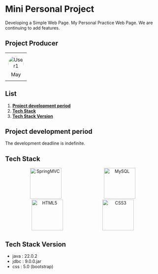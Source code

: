 # Mini Personal Project

  Developing a Simple Web Page. My Personal Practice Web Page. We are continuing to add features.

## Project Producer
<div align="center">
<table style="border-collapse: collapse; width: auto; margin: auto;">
  <tr>
    <td style="text-align:center; padding: 10px;">
      <a href="https://github.com/username1" target="_blank" rel="noopener noreferrer">
        <img src="https://avatars.githubusercontent.com/username1" alt="User1" style="width:50px; height:50px; border-radius:50%;"/>
      </a>
      <br/>
      <p style="margin:0;">May</p>
    </td>
</table>
</div>

## List
1. [**Project development period**](#project-development-period)
2. [**Tech Stack**](#tech-stack)
3. [**Tech Stack Version**](#tech-stack-version)

## Project development period
  The development deadline is indefinite.

## Tech Stack
<div align="center">
  <img src="https://img.shields.io/badge/SpringMVC-6DB33F?style=for-the-badge&logo=spring&logoColor=white" alt="SpringMVC" style="height:100px; margin-right:10px; width:45%;"/>
  <img src="https://img.shields.io/badge/MySQL-4479A1?style=for-the-badge&logo=mysql&logoColor=white" alt="MySQL" style="height:100px; width:45%;"/>
  <img src="https://img.shields.io/badge/HTML5-E34F26?style=for-the-badge&logo=html5&logoColor=white" alt="HTML5" style="height:100px; width:45%;"/>
  <img src="https://img.shields.io/badge/CSS3-1572B6?style=for-the-badge&logo=css3&logoColor=white" alt="CSS3" style="height:100px; width:45%;"/>
</div>

## Tech Stack Version
- java : 22.0.2
- jdbc : 9.0.0.jar
- css : 5.0 (bootstrap)